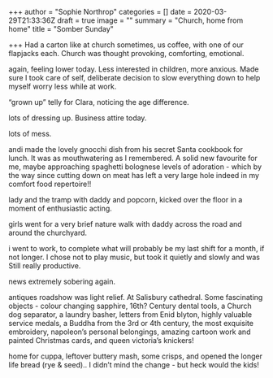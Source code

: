+++
author = "Sophie Northrop"
categories = []
date = 2020-03-29T21:33:36Z
draft = true
image = ""
summary = "Church, home from home"
title = "Somber Sunday"

+++
Had a carton like at church sometimes, us coffee, with one of our flapjacks each. Church was thought provoking, comforting, emotional.

again, feeling lower today. Less interested in children, more anxious. Made sure I took care of self, deliberate decision to slow everything down to help myself worry less while at work.

“grown up” telly for Clara,  noticing the age difference.

lots of dressing up. Business attire today.

lots of mess.

andi made the lovely gnocchi dish from his secret Santa cookbook for lunch. It was as mouthwatering as I remembered. A solid new favourite for me, maybe approaching spaghetti bolognese levels of adoration - which by the way since cutting down on meat has left a very large hole indeed in my comfort food repertoire!!

lady and the tramp with daddy and popcorn, kicked over the floor in a moment of enthusiastic acting.

girls went for a very brief nature walk with daddy across the road and around the churchyard.

i went to work, to complete what will probably be my last shift for a month, if not longer. I chose not to play music, but took it quietly and slowly and was Still really productive.

news extremely sobering again.

antiques roadshow was light relief. At Salisbury cathedral. Some fascinating objects - colour changing sapphire, 16th? Century dental tools, a Church dog separator, a laundry basher, letters from Enid blyton, highly valuable service medals, a Buddha from the 3rd or 4th century, the most exquisite embroidery, napoleon’s personal belongings, amazing cartoon work and painted Christmas cards, and queen victoria’s knickers!

home for cuppa, leftover buttery mash, some crisps, and opened the longer life bread (rye & seed).. I didn’t mind the change - but heck would the kids!
